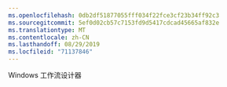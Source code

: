 ```yaml
---
ms.openlocfilehash: 0db2df51877055fff034f22fce3cf23b34ff92c3
ms.sourcegitcommit: 5ef0d02cb57c7153fd9d5417cdcad45665af832e
ms.translationtype: MT
ms.contentlocale: zh-CN
ms.lasthandoff: 08/29/2019
ms.locfileid: "71137846"
---
```

Windows 工作流设计器